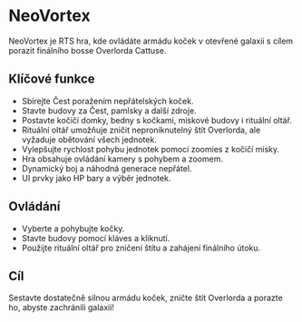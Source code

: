 # NeoVortex

NeoVortex je RTS hra, kde ovládáte armádu koček v otevřené galaxii s cílem porazit finálního bosse Overlorda Cattuse.

## Klíčové funkce

- Sbírejte Čest poražením nepřátelských koček.
- Stavte budovy za Čest, pamlsky a další zdroje.
- Postavte kočičí domky, bedny s kočkami, miskové budovy i rituální oltář.
- Rituální oltář umožňuje zničit neproniknutelný štít Overlorda, ale vyžaduje obětování všech jednotek.
- Vylepšujte rychlost pohybu jednotek pomocí zoomies z kočičí misky.
- Hra obsahuje ovládání kamery s pohybem a zoomem.
- Dynamický boj a náhodná generace nepřátel.
- UI prvky jako HP bary a výběr jednotek.

## Ovládání

- Vyberte a pohybujte kočky.
- Stavte budovy pomocí kláves a kliknutí.
- Použijte rituální oltář pro zničení štítu a zahájení finálního útoku.

## Cíl

Sestavte dostatečně silnou armádu koček, zničte štít Overlorda a porazte ho, abyste zachránili galaxii!
